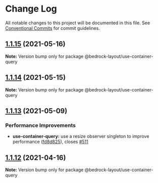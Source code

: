 # Change Log

All notable changes to this project will be documented in this file.
See [Conventional Commits](https://conventionalcommits.org) for commit guidelines.

## [1.1.15](https://github.com/Bedrock-Layouts/Bedrock/compare/@bedrock-layout/use-container-query@1.1.14...@bedrock-layout/use-container-query@1.1.15) (2021-05-16)

**Note:** Version bump only for package @bedrock-layout/use-container-query





## [1.1.14](https://github.com/Bedrock-Layouts/Bedrock/compare/@bedrock-layout/use-container-query@1.1.13...@bedrock-layout/use-container-query@1.1.14) (2021-05-15)

**Note:** Version bump only for package @bedrock-layout/use-container-query





## [1.1.13](https://github.com/Bedrock-Layouts/Bedrock/compare/@bedrock-layout/use-container-query@1.1.12...@bedrock-layout/use-container-query@1.1.13) (2021-05-09)


### Performance Improvements

* **use-container-query:** use a resize observer singleton to improve performance ([fd8d825](https://github.com/Bedrock-Layouts/Bedrock/commit/fd8d825edc8d082aaa91f5e1e8826f6fd369bb04)), closes [#511](https://github.com/Bedrock-Layouts/Bedrock/issues/511)





## [1.1.12](https://github.com/Bedrock-Layouts/Bedrock/compare/@bedrock-layout/use-container-query@1.1.11...@bedrock-layout/use-container-query@1.1.12) (2021-04-16)

**Note:** Version bump only for package @bedrock-layout/use-container-query
